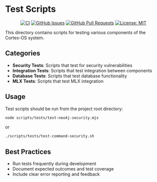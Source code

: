 # Test Scripts

<div align="center">

[![CI](https://github.com/cortex-os/cortex-os/actions/workflows/ci.yml/badge.svg)](https://github.com/cortex-os/cortex-os/actions/workflows/ci.yml)
[![GitHub Issues](https://img.shields.io/github/issues/cortex-os/cortex-os)](https://github.com/cortex-os/cortex-os/issues)
[![GitHub Pull Requests](https://img.shields.io/github/issues-pr/cortex-os/cortex-os)](https://github.com/cortex-os/cortex-os/pulls)
[![License: MIT](https://img.shields.io/badge/License-MIT-yellow.svg)](https://opensource.org/licenses/MIT)

</div>

This directory contains scripts for testing various components of the Cortex-OS system.

## Categories

- **Security Tests**: Scripts that test for security vulnerabilities
- **Integration Tests**: Scripts that test integration between components
- **Database Tests**: Scripts that test database functionality
- **MLX Tests**: Scripts that test MLX integration

## Usage

Test scripts should be run from the project root directory:

```bash
node scripts/tests/test-neo4j-security.mjs
```

or

```bash
./scripts/tests/test-command-security.sh
```

## Best Practices

- Run tests frequently during development
- Document expected outcomes and test coverage
- Include clear error reporting and feedback
